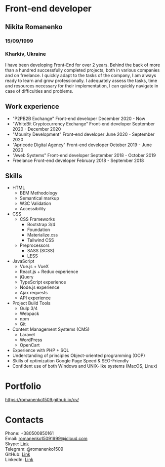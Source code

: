 Front-end developer
===================

Nikita Romanenko
----------------

### 15/09/1999

### Kharkiv, Ukraine

I have been developing Front-End for over 2 years. Behind the back of more than a hundred successfully completed projects, both in various companies and on freelance. I quickly adapt to the tasks of the company, I am always ready to learn and grow professionally. I adequately assess the tasks, time and resources necessary for their implementation, I can quickly navigate in case of difficulties and problems.

Work experience
---------------

-   "P2PB2B Exchange"
    Front-end developer
    December 2020 - Now
-   "WhiteBit Cryptocurrency Exchange"
    Front-end developer
    September 2020 - December 2020
-   "Mbunity Development"
    Front-end developer
    June 2020 - September 2020
-   "Apricode Digital Agency"
    Front-end developer
    October 2019 - June 2020
-   "Aweb Systems"
    Front-end developer
    September 2018 - October 2019
-   Freelance
    Front-end developer
    February 2018 - September 2018

Skills
------

-   HTML
    -   BEM Methodology
    -   Semantical markup
    -   W3C Validation
    -   Accessibility
-   CSS
    -   CSS Frameworks
        -   Bootstrap 3/4
        -   Foundation
        -   Materialize.css
        -   Tailwind CSS
    -   Preprocessors
        -   SASS (SCSS)
        -   LESS
-   JavaScript
    -   Vue.js + VueX
    -   React.js + Redux experience
    -   jQuery
    -   TypeScript experience
    -   Node.js experience
    -   Ajax requests
    -   API experience
-   Project Build Tools
    -   Gulp 3/4
    -   Webpack
    -   npm
    -   Git
-   Content Management Systems (CMS)
    -   Laravel
    -   WordPress
    -   OpenCart
-   Experience with PHP + SQL
-   Understanding of principles Object-oriented programming (OOP)
-   Skills of optimization Google Page Speed & SEO-Friendly
-   Confident use of both Windows and UNIX-like systems (MacOS, Linux)
# Portfolio
https://romanenko1509.github.io/cv/
# Contacts

Phone: +380500850161  
Email: romanenko15091999@icloud.com  
Skype: [Link](https://join.skype.com/invite/fAhLX2Kuntxu)  
Telegram: @romanenko1509  
GitHub: [Link](https://github.com/romanenko1509)  
LinkedIn: [Link](https://www.linkedin.com/in/romanenko1509/)  

